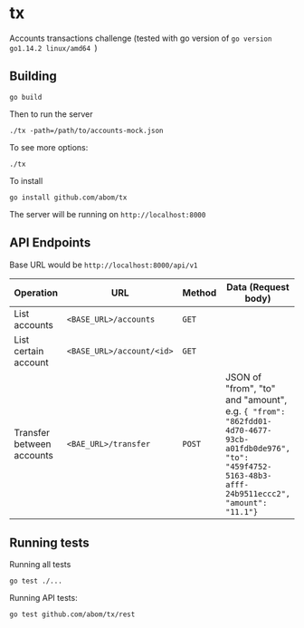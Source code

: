 # tx
Accounts transactions challenge (tested with go version of `go version go1.14.2 linux/amd64
`)

## Building

```
go build
```

Then to run the server

```
./tx -path=/path/to/accounts-mock.json
```

To see more options:

```
./tx
```

To install

```
go install github.com/abom/tx
```

The server will be running on `http://localhost:8000`

## API Endpoints

Base URL would be `http://localhost:8000/api/v1`

| Operation                 | URL                       | Method | Data (Request body)                                                                                                                                         |
| ------------------------- | ------------------------- | ------ | ----------------------------------------------------------------------------------------------------------------------------------------------------------- |
| List accounts             | `<BASE_URL>/accounts`     | `GET`  |                                                                                                                                                             |
| List certain account      | `<BASE_URL>/account/<id>` | `GET`  |
| Transfer between accounts | `<BAE_URL>/transfer `     | `POST` | JSON of "from", "to" and "amount", e.g. `{ "from": "862fdd01-4d70-4677-93cb-a01fdb0de976", "to": "459f4752-5163-48b3-afff-24b9511eccc2", "amount": "11.1"}` |

## Running tests

Running all tests

```
go test ./...
```

Running API tests:

```
go test github.com/abom/tx/rest
```
